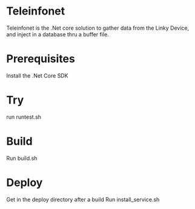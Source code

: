 # Teleinfonet

Teleinfonet is the .Net core solution to gather data from the Linky Device, and inject in a database thru a buffer file.

# Prerequisites

Install the .Net Core SDK

# Try

run runtest.sh

# Build

Run build.sh

# Deploy 

Get in the deploy directory after a build
Run install_service.sh
